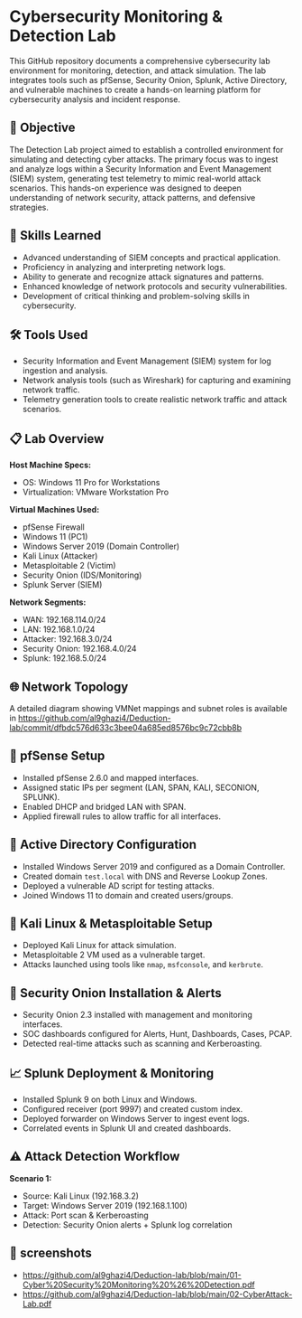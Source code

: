 # Cybersecurity Monitoring & Detection Lab

This GitHub repository documents a comprehensive cybersecurity lab environment for monitoring, detection, and attack simulation. The lab integrates tools such as pfSense, Security Onion, Splunk, Active Directory, and vulnerable machines to create a hands-on learning platform for cybersecurity analysis and incident response.

## 🎯 Objective
The Detection Lab project aimed to establish a controlled environment for simulating and detecting cyber attacks. The primary focus was to ingest and analyze logs within a Security Information and Event Management (SIEM) system, generating test telemetry to mimic real-world attack scenarios. This hands-on experience was designed to deepen understanding of network security, attack patterns, and defensive strategies.

## 🧠 Skills Learned
- Advanced understanding of SIEM concepts and practical application.
- Proficiency in analyzing and interpreting network logs.
- Ability to generate and recognize attack signatures and patterns.
- Enhanced knowledge of network protocols and security vulnerabilities.
- Development of critical thinking and problem-solving skills in cybersecurity.

## 🛠 Tools Used
- Security Information and Event Management (SIEM) system for log ingestion and analysis.
- Network analysis tools (such as Wireshark) for capturing and examining network traffic.
- Telemetry generation tools to create realistic network traffic and attack scenarios.

## 📋 Lab Overview
**Host Machine Specs:**
- OS: Windows 11 Pro for Workstations   
- Virtualization: VMware Workstation Pro

**Virtual Machines Used:**
- pfSense Firewall
- Windows 11 (PC1)
- Windows Server 2019 (Domain Controller)
- Kali Linux (Attacker)
- Metasploitable 2 (Victim)
- Security Onion (IDS/Monitoring)
- Splunk Server (SIEM)

**Network Segments:**
- WAN: 192.168.114.0/24
- LAN: 192.168.1.0/24
- Attacker: 192.168.3.0/24
- Security Onion: 192.168.4.0/24
- Splunk: 192.168.5.0/24

## 🌐 Network Topology
A detailed diagram showing VMNet mappings and subnet roles is available in  https://github.com/al9ghazi4/Deduction-lab/commit/dfbdc576d633c3bee04a685ed8576bc9c72cbb8b

## 🔐 pfSense Setup
- Installed pfSense 2.6.0 and mapped interfaces.
- Assigned static IPs per segment (LAN, SPAN, KALI, SECONION, SPLUNK).
- Enabled DHCP and bridged LAN with SPAN.
- Applied firewall rules to allow traffic for all interfaces.

## 🧠 Active Directory Configuration
- Installed Windows Server 2019 and configured as a Domain Controller.
- Created domain `test.local` with DNS and Reverse Lookup Zones.
- Deployed a vulnerable AD script for testing attacks.
- Joined Windows 11 to domain and created users/groups.

## 🐧 Kali Linux & Metasploitable Setup
- Deployed Kali Linux for attack simulation.
- Metasploitable 2 VM used as a vulnerable target.
- Attacks launched using tools like `nmap`, `msfconsole`, and `kerbrute`.

## 🧅 Security Onion Installation & Alerts
- Security Onion 2.3 installed with management and monitoring interfaces.
- SOC dashboards configured for Alerts, Hunt, Dashboards, Cases, PCAP.
- Detected real-time attacks such as scanning and Kerberoasting.

## 📈 Splunk Deployment & Monitoring
- Installed Splunk 9 on both Linux and Windows.
- Configured receiver (port 9997) and created custom index.
- Deployed forwarder on Windows Server to ingest event logs.
- Correlated events in Splunk UI and created dashboards.

## ⚠️ Attack Detection Workflow
**Scenario 1:**
- Source: Kali Linux (192.168.3.2)
- Target: Windows Server 2019 (192.168.1.100)
- Attack: Port scan & Kerberoasting
- Detection: Security Onion alerts + Splunk log correlation

## 📂 screenshots
  - https://github.com/al9ghazi4/Deduction-lab/blob/main/01-Cyber%20Security%20Monitoring%20%26%20Detection.pdf
  - https://github.com/al9ghazi4/Deduction-lab/blob/main/02-CyberAttack-Lab.pdf

